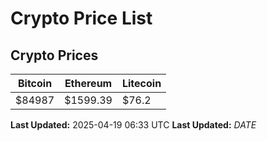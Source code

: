 # Crypto Price List

## Crypto Prices
| Bitcoin | Ethereum | Litecoin |
| ------- | -------- | -------- |
| $84987 | $1599.39 | $76.2 |
**Last Updated:** 2025-04-19 06:33 UTC
**Last Updated:** $DATE$
